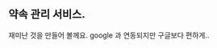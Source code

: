 약속 관리 서비스.
----------------------------------------------------
재미난 것을 만들어 볼께요.
google 과 연동되지만 구글보다 편하게..